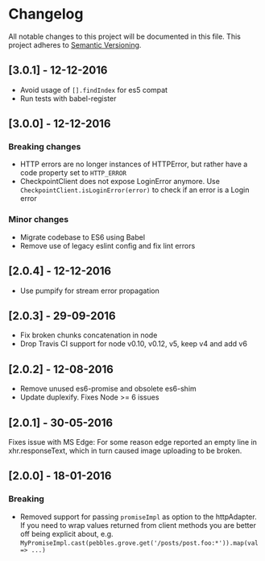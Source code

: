 # Changelog
All notable changes to this project will be documented in this file.
This project adheres to [Semantic Versioning](http://semver.org/).

## [3.0.1] - 12-12-2016
- Avoid usage of `[].findIndex` for es5 compat
- Run tests with babel-register

## [3.0.0] - 12-12-2016
### Breaking changes
- HTTP errors are no longer instances of HTTPError, but rather have a code property set to `HTTP_ERROR`
- CheckpointClient does not expose LoginError anymore. Use `CheckpointClient.isLoginError(error)` to check if an error is a Login error

### Minor changes
- Migrate codebase to ES6 using Babel
- Remove use of legacy eslint config and fix lint errors

## [2.0.4] - 12-12-2016
- Use pumpify for stream error propagation

## [2.0.3] - 29-09-2016
- Fix broken chunks concatenation in node
- Drop Travis CI support for node v0.10, v0.12, v5, keep v4 and add v6

## [2.0.2] - 12-08-2016
- Remove unused es6-promise and obsolete es6-shim
- Update duplexify. Fixes Node >= 6 issues

## [2.0.1] - 30-05-2016
Fixes issue with MS Edge: For some reason edge reported an empty line in xhr.responseText, which in turn caused image uploading to be broken.

## [2.0.0] - 18-01-2016
### Breaking
- Removed support for passing `promiseImpl` as option to the httpAdapter. If you need to wrap values returned from client methods you are better off
being explicit about, e.g. `MyPromiseImpl.cast(pebbles.grove.get('/posts/post.foo:*')).map(val => ...)`
